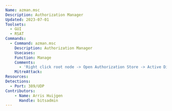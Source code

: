 ```yaml
---
Name: azman.msc
Description: Authorization Manager
Updated: 2023-07-01
Toolsets:
  - GUI
  - RSAT
Commands:
  - Command: azman.msc
    Description: Authorization Manager
    Usecases:
    Function: Manage
    Comments:
      - 'Right click root node -> Open Authorization Store -> Active Directory or Active Directory Application Mode (ADAM) -> Browse'
    MitreAttack:
Resources:
Detections:
  - Port: 389/UDP
Contributors:
    - Name: Arris Huijgen
      Handle: bitsadmin
---
```


